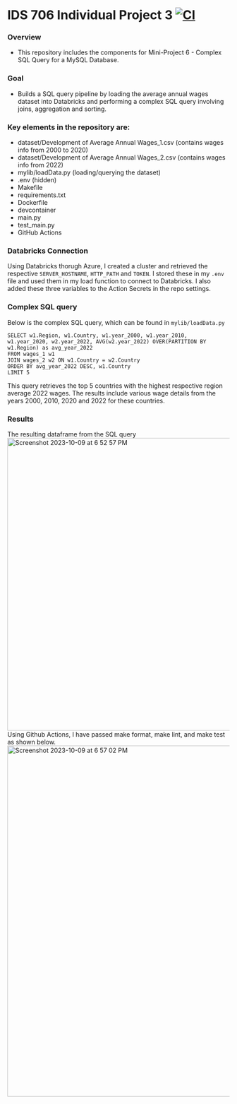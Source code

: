 # IDS 706 Individual Project 3 [![CI](https://github.com/nogibjj/Jaxon-Yue-Individual-Project-3/actions/workflows/cicd.yml/badge.svg)](https://github.com/nogibjj/Jaxon-Yue-Individual-Project-3/actions/workflows/cicd.yml)
### Overview
* This repository includes the components for Mini-Project 6 - Complex SQL Query for a MySQL Database.

### Goal
* Builds a SQL query pipeline by loading the average annual wages dataset into Databricks and performing a complex SQL query involving joins, aggregation and sorting.

### Key elements in the repository are:
* dataset/Development of Average Annual Wages_1.csv (contains wages info from 2000 to 2020)
* dataset/Development of Average Annual Wages_2.csv (contains wages info from 2022)
* mylib/loadData.py (loading/querying the dataset)
* .env (hidden)
* Makefile
* requirements.txt
* Dockerfile
* devcontainer
* main.py
* test_main.py
* GitHub Actions

### Databricks Connection
Using Databricks thorugh Azure, I created a cluster and retrieved the respective `SERVER_HOSTNAME`, `HTTP_PATH` and `TOKEN`. I stored these in my `.env` file and used them in my load function to connect to Databricks. I also added these three variables to the Action Secrets in the repo settings.

### Complex SQL query
Below is the complex SQL query, which can be found in `mylib/loadData.py`
```
SELECT w1.Region, w1.Country, w1.year_2000, w1.year_2010, w1.year_2020, w2.year_2022, AVG(w2.year_2022) OVER(PARTITION BY w1.Region) as avg_year_2022
FROM wages_1 w1
JOIN wages_2 w2 ON w1.Country = w2.Country
ORDER BY avg_year_2022 DESC, w1.Country
LIMIT 5
```
This query retrieves the top 5 countries with the highest respective region average 2022 wages. The results include various wage details from the years 2000, 2010, 2020 and 2022 for these countries.

### Results
The resulting dataframe from the SQL query
<img width="663" alt="Screenshot 2023-10-09 at 6 52 57 PM" src="https://github.com/nogibjj/Jaxon-Yue-Mini-Project-6/assets/70416390/3267ec39-c46f-4244-9214-46bb9dda0663">
Using Github Actions, I have passed make format, make lint, and make test as shown below.
<img width="795" alt="Screenshot 2023-10-09 at 6 57 02 PM" src="https://github.com/nogibjj/Jaxon-Yue-Mini-Project-6/assets/70416390/96e07c61-d465-425f-9147-444e75ea5ceb">
